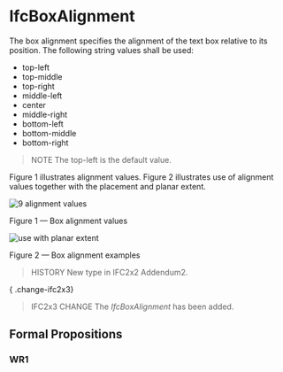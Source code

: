 # IfcBoxAlignment

The box alignment specifies the alignment of the text box relative to its position. The following string values shall be used:

* top-left
* top-middle
* top-right
* middle-left
* center
* middle-right
* bottom-left
* bottom-middle
* bottom-right
<!-- end of definition -->
> NOTE The top-left is the default value.

Figure 1 illustrates alignment values. Figure 2 illustrates use of alignment values together with the placement and planar extent.

![9 alignment values](../../../../figures/ifcboxalignment_fig1.gif)

Figure 1 — Box alignment values

![use with planar extent](../../../../figures/ifcboxalignment_fig2.gif)

Figure 2 — Box alignment examples

> HISTORY New type in IFC2x2 Addendum2.

{ .change-ifc2x3}
> IFC2x3 CHANGE The _IfcBoxAlignment_ has been added.

## Formal Propositions

### WR1

